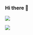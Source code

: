 ### Hi there 👋

![](https://komarev.com/ghpvc/?username=natewu)

![](https://github-readme-stats.vercel.app/api?username=natewu&count_private=true)
